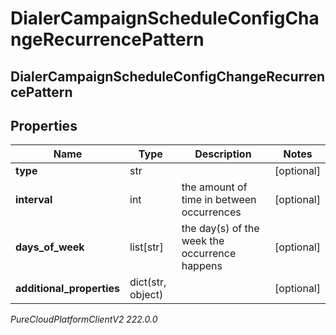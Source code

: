 # DialerCampaignScheduleConfigChangeRecurrencePattern

## DialerCampaignScheduleConfigChangeRecurrencePattern

## Properties

|Name | Type | Description | Notes|
|------------ | ------------- | ------------- | -------------|
| **type** | str |  | [optional] |
| **interval** | int | the amount of time in between occurrences | [optional] |
| **days_of_week** | list[str] | the day(s) of the week the occurrence happens | [optional] |
| **additional_properties** | dict(str, object) |  | [optional] |



_PureCloudPlatformClientV2 222.0.0_
